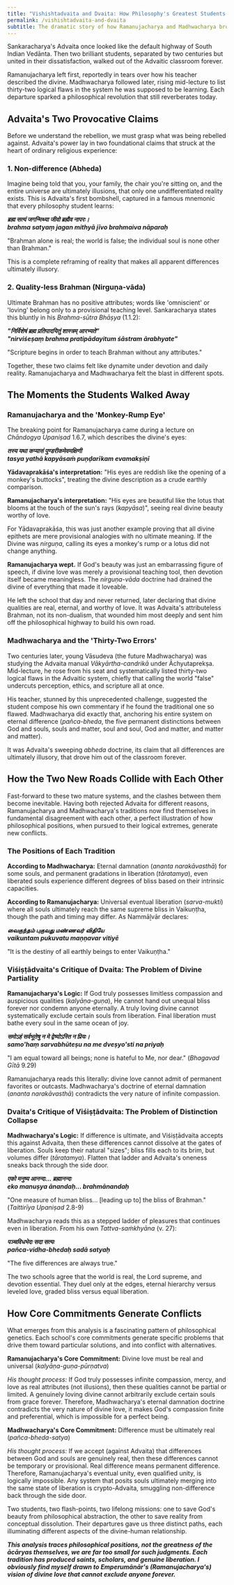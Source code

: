 ```yaml
---
title: "Vishishtadvaita and Dvaita: How Philosophy's Greatest Students Walked Out"
permalink: /vishishtadvaita-and-dvaita
subtitle: The dramatic story of how Ramanujacharya and Madhwacharya broke from Advaita and created their own philosophical highways
---
```

Sankaracharya's Advaita once looked like the default highway of South Indian Vedānta. Then two brilliant students, separated by two centuries but united in their dissatisfaction, walked out of the Advaitic classroom forever.

Ramanujacharya left first, reportedly in tears over how his teacher described the divine. Madhwacharya followed later, rising mid-lecture to list thirty-two logical flaws in the system he was supposed to be learning. Each departure sparked a philosophical revolution that still reverberates today.

## Advaita's Two Provocative Claims

Before we understand the rebellion, we must grasp what was being rebelled against. Advaita's power lay in two foundational claims that struck at the heart of ordinary religious experience:

### 1\. Non-difference (Abheda)

Imagine being told that you, your family, the chair you're sitting on, and the entire universe are ultimately illusions, that only one undifferentiated reality exists. This is Advaita's first bombshell, captured in a famous mnemonic that every philosophy student learns:

**_ब्रह्म सत्यं जगन्मिथ्या जीवो ब्रह्मैव नापरः।_**  
**_brahma satyaṃ jagan mithyā jīvo brahmaiva nāparaḥ_**

"Brahman alone is real; the world is false; the individual soul is none other than Brahman."

This is a complete reframing of reality that makes all apparent differences ultimately illusory.

### 2\. Quality-less Brahman (Nirguṇa-vāda)

Ultimate Brahman has no positive attributes; words like 'omniscient' or 'loving' belong only to a provisional teaching level. Sankaracharya states this bluntly in his _Brahma-sūtra Bhāṣya_ (1.1.2):

**_"निर्विशेषं ब्रह्म प्रतिपादयितुं शास्त्रम् आरभ्यते"_**  
**_"nirviśeṣaṃ brahma pratipādayitum śāstram ārabhyate"_**

"Scripture begins in order to teach Brahman without any attributes."

Together, these two claims felt like dynamite under devotion and daily reality. Ramanujacharya and Madhwacharya felt the blast in different spots.

## The Moments the Students Walked Away

### Ramanujacharya and the 'Monkey-Rump Eye'

The breaking point for Ramanujacharya came during a lecture on _Chāndogya Upaniṣad_ 1.6.7, which describes the divine's eyes:

**_तस्य यथा कप्यासं पुण्डरीकमेवमक्षिणी_**  
**_tasya yathā kapyāsaṁ puṇḍarīkam evamakṣiṇī_**

**Yādavaprakāśa's interpretation:** "His eyes are reddish like the opening of a monkey's buttocks", treating the divine description as a crude earthly comparison.

**Ramanujacharya's interpretation:** "His eyes are beautiful like the lotus that blooms at the touch of the sun's rays (_kapyāsa_)", seeing real divine beauty worthy of love.

For Yādavaprakāśa, this was just another example proving that all divine epithets are mere provisional analogies with no ultimate meaning. If the Divine was _nirguṇa_, calling its eyes a monkey's rump or a lotus did not change anything.

**Ramanujacharya wept.** If God's beauty was just an embarrassing figure of speech, if divine love was merely a provisional teaching tool, then devotion itself became meaningless. The _nirguṇa-vāda_ doctrine had drained the divine of everything that made it loveable.

He left the school that day and never returned, later declaring that divine qualities are real, eternal, and worthy of love. It was Advaita's attributeless Brahman, not its non-dualism, that wounded him most deeply and sent him off the philosophical highway to build his own road.

### Madhwacharya and the 'Thirty-Two Errors'

Two centuries later, young Vāsudeva (the future Madhwacharya) was studying the Advaita manual _Vākyārtha-candrikā_ under Āchyutaprekṣa. Mid-lecture, he rose from his seat and systematically listed thirty-two logical flaws in the Advaitic system, chiefly that calling the world "false" undercuts perception, ethics, and scripture all at once.

His teacher, stunned by this unprecedented challenge, suggested the student compose his own commentary if he found the traditional one so flawed. Madhwacharya did exactly that, anchoring his entire system on eternal difference (_pañca-bheda_, the five permanent distinctions between God and souls, souls and matter, soul and soul, God and matter, and matter and matter).

It was Advaita's sweeping _abheda_ doctrine, its claim that all differences are ultimately illusory, that drove him out of the classroom forever.

## How the Two New Roads Collide with Each Other

Fast-forward to these two mature systems, and the clashes between them become inevitable. Having both rejected Advaita for different reasons, Ramanujacharya and Madhwacharya's traditions now find themselves in fundamental disagreement with each other, a perfect illustration of how philosophical positions, when pursued to their logical extremes, generate new conflicts.

### The Positions of Each Tradition

**According to Madhwacharya:** Eternal damnation (_ananta narakāvasthā_) for some souls, and permanent gradations in liberation (_tāratamya_), even liberated souls experience different degrees of bliss based on their intrinsic capacities.

**According to Ramanujacharya:** Universal eventual liberation (_sarva-mukti_) where all souls ultimately reach the same supreme bliss in Vaikuṇṭha, though the path and timing may differ. As Nammāḻvār declares:

**_வைகுந்தம் புகுவது மண்ணவர் விதியே_**  
**_vaikuntam pukuvatu maṇṇavar vitiyē_**

"It is the destiny of all earthly beings to enter Vaikuṇṭha."

### Viśiṣṭādvaita's Critique of Dvaita: The Problem of Divine Partiality

**Ramanujacharya's Logic:** If God truly possesses limitless compassion and auspicious qualities (_kalyāṇa-guṇa_), He cannot hand out unequal bliss forever nor condemn anyone eternally. A truly loving divine cannot systematically exclude certain souls from liberation. Final liberation must bathe every soul in the same ocean of joy.

**_समोऽहं सर्वभूतेषु न मे द्वेष्योऽस्ति न प्रियः।_**  
**_samo'haṃ sarvabhūteṣu na me dveṣyo'sti na priyaḥ_**

"I am equal toward all beings; none is hateful to Me, nor dear." (_Bhagavad Gītā_ 9.29)

Ramanujacharya reads this literally: divine love cannot admit of permanent favorites or outcasts. Madhwacharya's doctrine of eternal damnation (_ananta narakāvasthā_) contradicts the very nature of infinite compassion.

### Dvaita's Critique of Viśiṣṭādvaita: The Problem of Distinction Collapse

**Madhwacharya's Logic:** If difference is ultimate, and Viśiṣṭādvaita accepts this against Advaita, then these differences cannot dissolve at the gates of liberation. Souls keep their natural "sizes"; bliss fills each to its brim, but volumes differ (_tāratamya_). Flatten that ladder and Advaita's oneness sneaks back through the side door.

**_एको मनुष्य आनन्दः... ब्रह्मानन्दः_**  
**_eko manuṣya ānandaḥ... brahmānandaḥ_**

"One measure of human bliss... \[leading up to\] the bliss of Brahman." (_Taittirīya Upaniṣad_ 2.8-9)

Madhwacharya reads this as a stepped ladder of pleasures that continues even in liberation. From his own _Tattva-saṁkhyāna_ (v. 27):

**_पञ्चविधभेदः सदा सत्यः_**  
**_pañca-vidha-bhedaḥ sadā satyaḥ_**

"The five differences are always true."

The two schools agree that the world is real, the Lord supreme, and devotion essential. They duel only at the edges, eternal hierarchy versus leveled love, graded bliss versus equal liberation.

## How Core Commitments Generate Conflicts

What emerges from this analysis is a fascinating pattern of philosophical genetics. Each school's core commitments generate specific problems that drive them toward particular solutions, and into conflict with alternatives.

**Ramanujacharya's Core Commitment:** Divine love must be real and universal (_kalyāṇa-guṇa-pūrṇatva_)

_His thought process:_ If God truly possesses infinite compassion, mercy, and love as real attributes (not illusions), then these qualities cannot be partial or limited. A genuinely loving divine cannot arbitrarily exclude certain souls from grace forever. Therefore, Madhwacharya's eternal damnation doctrine contradicts the very nature of divine love, it makes God's compassion finite and preferential, which is impossible for a perfect being.

**Madhwacharya's Core Commitment:** Difference must be ultimately real (_pañca-bheda-satya_)

_His thought process:_ If we accept (against Advaita) that differences between God and souls are genuinely real, then these differences cannot be temporary or provisional. Real difference means permanent difference. Therefore, Ramanujacharya's eventual unity, even qualified unity, is logically impossible. Any system that posits souls ultimately merging into the same state of liberation is crypto-Advaita, smuggling non-difference back through the side door.

Two students, two flash-points, two lifelong missions: one to save God's beauty from philosophical abstraction, the other to save reality from conceptual dissolution. Their departures gave us three distinct paths, each illuminating different aspects of the divine-human relationship.

**_This analysis traces philosophical positions, not the greatness of the ācāryas themselves, we are far too small for such judgments. Each tradition has produced saints, scholars, and genuine liberation. I obviously find myself drawn to Emperumānār's (Ramanujacharya's) vision of divine love that cannot exclude anyone forever._**
